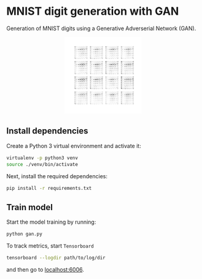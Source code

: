 # MNIST digit generation with GAN

Generation of MNIST digits using a Generative Adverserial Network (GAN).

<p align="center">
    <img src="mnist-gan.gif" height="200px">
</p>

## Install dependencies

Create a Python 3 virtual environment and activate it:

```bash
virtualenv -p python3 venv
source ./venv/bin/activate
```

Next, install the required dependencies:

```bash
pip install -r requirements.txt
```

## Train model

Start the model training by running:

```bash
python gan.py
```

To track metrics, start `Tensorboard`

```bash
tensorboard --logdir path/to/log/dir
```

and then go to [localhost:6006](localhost:6006).
